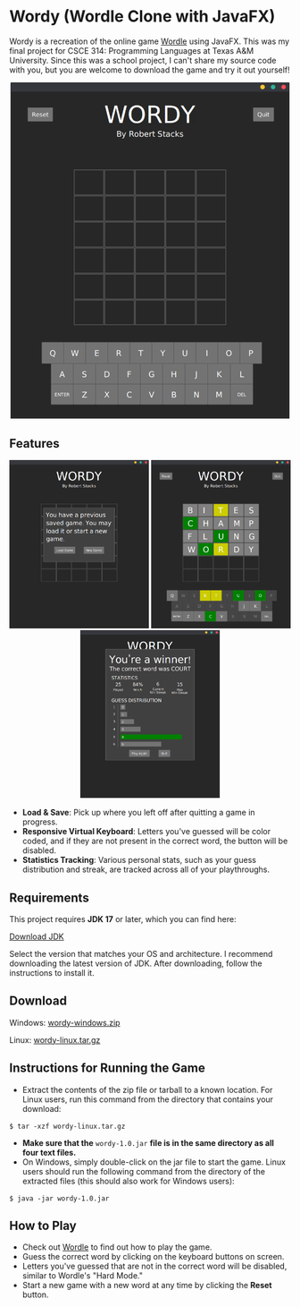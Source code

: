 # Wordy (Wordle Clone with JavaFX)

Wordy is a recreation of the online game [Wordle](https://www.nytimes.com/games/wordle/index.html) using JavaFX. This was my final project for CSCE 314: Programming Languages at Texas A&M University. Since this was a school project, I can't share my source code with you, but you are welcome to download the game and try it out yourself!

<p align="center">
  <img src="/images/blankGUI.png" alt="Wordy GUI" width=500 />
</p>

## Features

<p align="center">
  <img src="/images/loadSaveFeature.png" alt="Load/Save Feature" width=250 />
  <img src="/images/gameInProgress.png" alt="Game In Progress" width=250 />
  <img src="/images/statScreen.png" alt="Post-Game Stats" width=250 />
</p>

- **Load & Save**: Pick up where you left off after quitting a game in progress.
- **Responsive Virtual Keyboard**: Letters you've guessed will be color coded, and if they are not present in the correct word, the button will be disabled.
- **Statistics Tracking**: Various personal stats, such as your guess distribution and streak, are tracked across all of your playthroughs.

## Requirements

This project requires **JDK 17** or later, which you can find here:

[Download JDK](https://www.oracle.com/java/technologies/downloads/)

Select the version that matches your OS and architecture. I recommend downloading the latest version of JDK. After downloading, follow the instructions
to install it.

## Download

Windows: [wordy-windows.zip](https://github.com/rstacks/wordy/raw/main/wordy-windows.zip)

Linux: [wordy-linux.tar.gz](https://github.com/rstacks/wordy/raw/main/wordy-linux.tar.gz)

## Instructions for Running the Game

- Extract the contents of the zip file or tarball to a known location. For Linux users, run this command from the directory that contains your download:

```
$ tar -xzf wordy-linux.tar.gz
```

- **Make sure that the** <code>wordy-1.0.jar</code> **file is in the same directory as all four text files.**
- On Windows, simply double-click on the jar file to start the game. Linux users should run the following command from the directory of the extracted files (this should also work for Windows users):

```
$ java -jar wordy-1.0.jar
```

## How to Play

- Check out [Wordle](https://www.nytimes.com/games/wordle/index.html) to find out how to play the game.
- Guess the correct word by clicking on the keyboard buttons on screen.
- Letters you've guessed that are not in the correct word will be disabled, similar to Wordle's "Hard Mode."
- Start a new game with a new word at any time by clicking the **Reset** button.
